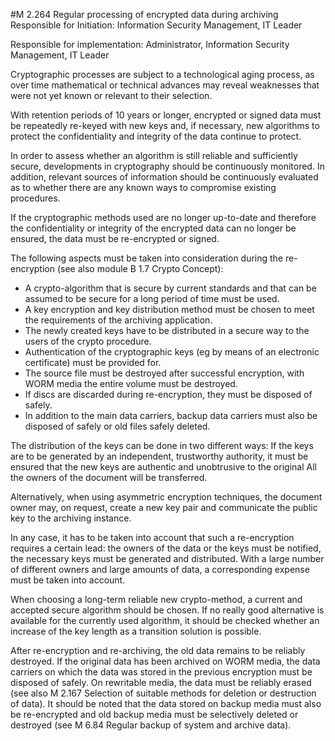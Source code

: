 #M 2.264 Regular processing of encrypted data during archiving
Responsible for Initiation: Information Security Management, IT Leader

Responsible for implementation: Administrator, Information Security Management, IT Leader

Cryptographic processes are subject to a technological aging process, as over time mathematical or technical advances may reveal weaknesses that were not yet known or relevant to their selection.

With retention periods of 10 years or longer, encrypted or signed data must be repeatedly re-keyed with new keys and, if necessary, new algorithms to protect the confidentiality and integrity of the data continue to protect.

In order to assess whether an algorithm is still reliable and sufficiently secure, developments in cryptography should be continuously monitored. In addition, relevant sources of information should be continuously evaluated as to whether there are any known ways to compromise existing procedures.

If the cryptographic methods used are no longer up-to-date and therefore the confidentiality or integrity of the encrypted data can no longer be ensured, the data must be re-encrypted or signed.

The following aspects must be taken into consideration during the re-encryption (see also module B 1.7 Crypto Concept):

* A crypto-algorithm that is secure by current standards and that can be assumed to be secure for a long period of time must be used.
* A key encryption and key distribution method must be chosen to meet the requirements of the archiving application.
* The newly created keys have to be distributed in a secure way to the users of the crypto procedure.
* Authentication of the cryptographic keys (eg by means of an electronic certificate) must be provided for.
* The source file must be destroyed after successful encryption, with WORM media the entire volume must be destroyed.
* If discs are discarded during re-encryption, they must be disposed of safely.
* In addition to the main data carriers, backup data carriers must also be disposed of safely or old files safely deleted.


The distribution of the keys can be done in two different ways: If the keys are to be generated by an independent, trustworthy authority, it must be ensured that the new keys are authentic and unobtrusive to the original All the owners of the document will be transferred.

Alternatively, when using asymmetric encryption techniques, the document owner may, on request, create a new key pair and communicate the public key to the archiving instance.

In any case, it has to be taken into account that such a re-encryption requires a certain lead: the owners of the data or the keys must be notified, the necessary keys must be generated and distributed. With a large number of different owners and large amounts of data, a corresponding expense must be taken into account.

When choosing a long-term reliable new crypto-method, a current and accepted secure algorithm should be chosen. If no really good alternative is available for the currently used algorithm, it should be checked whether an increase of the key length as a transition solution is possible.

After re-encryption and re-archiving, the old data remains to be reliably destroyed. If the original data has been archived on WORM media, the data carriers on which the data was stored in the previous encryption must be disposed of safely. On rewritable media, the data must be reliably erased (see also M 2.167 Selection of suitable methods for deletion or destruction of data). It should be noted that the data stored on backup media must also be re-encrypted and old backup media must be selectively deleted or destroyed (see M 6.84 Regular backup of system and archive data).



